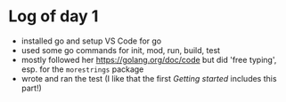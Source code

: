 # Log of day 1

- installed go and setup VS Code for go
- used some go commands for init, mod, run, build, test
- mostly followed her https://golang.org/doc/code but did 'free typing', esp. for the `morestrings` package
- wrote and ran the test (I like that the first *Getting started* includes this part!)
